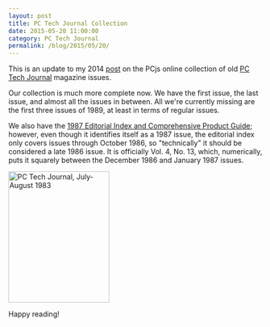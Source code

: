 ```yaml
---
layout: post
title: PC Tech Journal Collection
date: 2015-05-20 11:00:00
category: PC Tech Journal
permalink: /blog/2015/05/20/
---
```


This is an update to my 2014 [post](/blog/2014/08/01/) on the PCjs online collection of old
[PC Tech Journal](/documents/magazines/pctj/) magazine issues.
 
Our collection is much more complete now.  We have the first issue, the last issue, and almost all the issues
in between.  All we're currently missing are the first three issues of 1989, at least in terms of regular issues.

We also have the [1987 Editorial Index and Comprehensive Product Guide](/documents/magazines/pctj/#PCTJ-1987-00);
however, even though it identifies itself as a 1987 issue, the editorial index only covers issues through
October 1986, so "technically" it should be considered a late 1986 issue.  It is officially Vol. 4, No. 13, which,
numerically, puts it squarely between the December 1986 and January 1987 issues.

[<img src="/documents/magazines/pctj/covers/PCTJ-1983-07.jpg" width="200" height="260" alt="PC Tech Journal, July-August 1983">](/documents/magazines/pctj/)

Happy reading!
